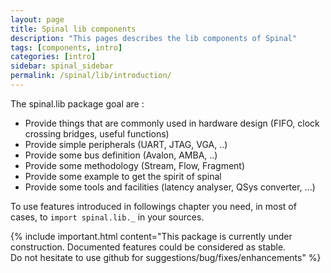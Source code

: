 ```yaml
---
layout: page
title: Spinal lib components
description: "This pages describes the lib components of Spinal"
tags: [components, intro]
categories: [intro]
sidebar: spinal_sidebar
permalink: /spinal/lib/introduction/
---
```


The spinal.lib package goal are :

- Provide things that are commonly used in hardware design (FIFO, clock crossing bridges, useful functions)
- Provide simple peripherals (UART, JTAG, VGA, ..)
- Provide some bus definition (Avalon, AMBA, ..)
- Provide some methodology (Stream, Flow, Fragment)
- Provide some example to get the spirit of spinal
- Provide some tools and facilities (latency analyser, QSys converter, ...)

To use features introduced in followings chapter you need, in most of cases, to `import spinal.lib._` in your sources.

{% include important.html content="This package is currently under construction. Documented features could be considered as stable.<br> Do not hesitate to use github for suggestions/bug/fixes/enhancements" %}
